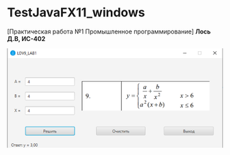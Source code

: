 # TestJavaFX11_windows
[Практическая работа №1 Промышленное программирование]
**Лось Д.В, ИС-402**

![Screenshot](Screenshot.png)


